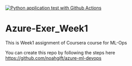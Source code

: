 [![Python application test with Github Actions](https://github.com/DsouzaAaron/Azure-Exer_Week1/actions/workflows/main.yml/badge.svg)](https://github.com/DsouzaAaron/Azure-Exer_Week1/actions/workflows/main.yml)

# Azure-Exer_Week1
This is Week1 assignment of Coursera course for ML-Ops

You can create this repo by following the steps here https://github.com/noahgift/azure-ml-devops
